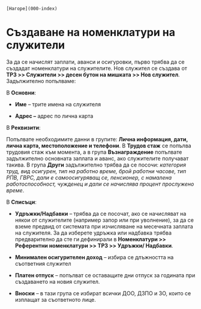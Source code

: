 ```{only} html
[Нагоре](000-index)
```

# Създаване на номенклатури на служители

За да се начислят заплати, аванси и осигуровки, първо трябва да се
създадат номенклатури на служителите. Нов служител се създава от
**ТРЗ \>\> Служители \>\> десен бутон на мишката \>\> Нов служител**.
Задължително попълваме:

В **Основни**:

 - **Име** – трите имена на служителя

 - **Адрес –** адрес по лична карта

В **Реквизити**:

Попълвате необходимите данни в групите: **Лична информация, дати, лична
карта, местоположение и телефони**. В **Трудов стаж** се попълва
трудовия стаж към момента, а в група **Възнаграждение** попълвате
задължително основната заплата и аванс, ако служителите получават
такива. В група **Други** задължително трябва да се посочи:
*категория труд, вид осигурен, тип на работно време, брой работни
часове, тип РПВ, ГВРС, дали е самоосигуряващ се, пенсионер, с намалена
работоспособност, чужденец и дали се начислява процент прослужено
време*.

В **Списъци**:

 - **Удръжки/Надбавки** – трябва да се посочат, ако се начисляват на някои от служителите (например запор или при уволнение), за да се вземе предвид от системата при изчисляване на месечната заплата на служителя. За да изберете удръжка или надбавка трябва предварително да сте ги дефинирали в **Номенклатури \>\> Референтни номенклатури \>\> ТРЗ \>\> Удръжки/ Надбавки**.

 - **Минимален осигурителен доход** – избира се длъжността на съответния служител

 - **Платен отпуск** – попълват се оставащите дни отпуск за годината при създаването на новия служител.

 - **Вноски** – в тази група се избират всички ДОО, ДЗПО и ЗО, които се изплащат за съответното лице.
